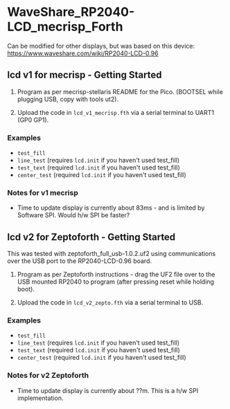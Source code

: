 # WaveShare_RP2040-LCD_mecrisp_Forth

Can be modified for other displays, but was based on this device:
  https://www.waveshare.com/wiki/RP2040-LCD-0.96

## lcd v1 for mecrisp - Getting Started

1. Program as per mecrisp-stellaris README for the Pico. (BOOTSEL while plugging USB, copy with tools ut2).

2. Upload the code in `lcd_v1_mecrisp.fth` via a serial terminal to UART1 (GP0 GP1).


### Examples

* `test_fill`
* `line_test`   (requires `lcd.init` if you haven't used test_fill)
* `test_text`   (required `lcd.init` if you haven't used test_fill)
* `center_test` (required `lcd.init` if you haven't used test_fill)

### Notes for v1 mecrisp

 * Time to update display is currently about 83ms - and is limited by Software SPI. Would h/w SPI be faster?


## lcd v2 for Zeptoforth - Getting Started

This was tested with zeptoforth_full_usb-1.0.2.uf2 using communications over the USB port to the RP2040-LCD-0.96 board.


1. Program as per Zeptoforth instructions - drag the UF2 file over to the USB mounted RP2040 to program (after pressing reset while holding boot).

2. Upload the code in `lcd_v2_zepto.fth` via a serial terminal to USB.

### Examples

* `test_fill`
* `line_test`   (requires `lcd.init` if you haven't used test_fill)
* `test_text`   (required `lcd.init` if you haven't used test_fill)
* `center_test` (required `lcd.init` if you haven't used test_fill)


### Notes for v2 Zeptoforth

 * Time to update display is currently about ??m. This is a h/w SPI implementation. 


